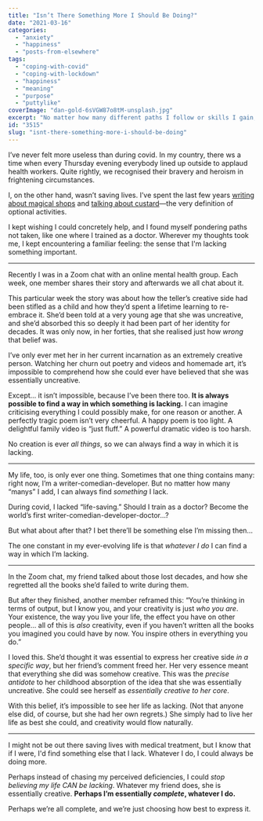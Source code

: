 ```yaml
---
title: "Isn’t There Something More I Should Be Doing?"
date: "2021-03-16"
categories: 
  - "anxiety"
  - "happiness"
  - "posts-from-elsewhere"
tags: 
  - "coping-with-covid"
  - "coping-with-lockdown"
  - "happiness"
  - "meaning"
  - "purpose"
  - "puttylike"
coverImage: "dan-gold-6sVGW87o8tM-unsplash.jpg"
excerpt: "No matter how many different paths I follow or skills I gain, I always seem to be lacking."
id: "3515"
slug: "isnt-there-something-more-i-should-be-doing"
---
```


I’ve never felt more useless than during covid. In my country, there ws a time when every Thursday evening everybody lined up outside to applaud health workers. Quite rightly, we recognised their bravery and heroism in frightening circumstances. 

I, on the other hand, wasn’t saving lives. I’ve spent the last few years [writing about magical shops](https://enhughesiasm.com/sbl) and [talking about custard](http://bit.ly/custardTED)—the very definition of optional activities.

<!--more-->

I kept wishing I could concretely help, and I found myself pondering paths not taken, like one where I trained as a doctor. Wherever my thoughts took me, I kept encountering a familiar feeling: the sense that I'm lacking something important. 

* * *

Recently I was in a Zoom chat with an online mental health group. Each week, one member shares their story and afterwards we all chat about it.

This particular week the story was about how the teller’s creative side had been stifled as a child and how they’d spent a lifetime learning to re-embrace it. She’d been told at a very young age that she was uncreative, and she’d absorbed this so deeply it had been part of her identity for decades. It was only now, in her forties, that she realised just how _wrong_ that belief was.

I’ve only ever met her in her current incarnation as an extremely creative person. Watching her churn out poetry and videos and homemade art, it’s impossible to comprehend how she could ever have believed that she was essentially uncreative.

Except… it isn’t impossible, because I’ve been there too. **It is always possible to find a way in which something is lacking.** I can imagine criticising everything I could possibly make, for one reason or another. A perfectly tragic poem isn’t very cheerful. A happy poem is too light. A delightful family video is “just fluff.” A powerful dramatic video is too harsh.

No creation is ever _all things_, so we can always find a way in which it is lacking.

* * *

My life, too, is only ever one thing. Sometimes that one thing contains many: right now, I’m a writer-comedian-developer. But no matter how many “manys” I add, I can always find _something_ I lack.

During covid, I lacked “life-saving.” Should I train as a doctor? Become the world’s first writer-comedian-developer-doctor...?

But what about after that? I bet there’ll be something else I’m missing then…

The one constant in my ever-evolving life is that _whatever I do_ I can find a way in which I’m lacking.

* * *

In the Zoom chat, my friend talked about those lost decades, and how she regretted all the books she’d failed to write during them.

But after they finished, another member reframed this: “You’re thinking in terms of output, but I know you, and your creativity is just _who you are_. Your existence, the way you live your life, the effect you have on other people… all of this is _also_ creativity, even if you haven’t written all the books you imagined you could have by now. You inspire others in everything you do.”

I loved this. She’d thought it was essential to express her creative side _in a specific way_, but her friend’s comment freed her. Her very essence meant that everything she did was somehow creative. This was the _precise antidote_ to her childhood absorption of the idea that she was essentially uncreative. She could see herself as _essentially creative to her core_.

With this belief, it’s impossible to see her life as lacking. (Not that anyone else did, of course, but she had her own regrets.) She simply had to live her life as best she could, and creativity would flow naturally.

* * *

I might not be out there saving lives with medical treatment, but I know that if I were, I'd find something else that I lack. Whatever I do, I could always be doing more.

Perhaps instead of chasing my perceived deficiencies, I could _stop believing my life CAN be lacking_. Whatever my friend does, she is essentially creative. **Perhaps I’m essentially _complete_, whatever I do.**

Perhaps we’re all complete, and we’re just choosing how best to express it.
